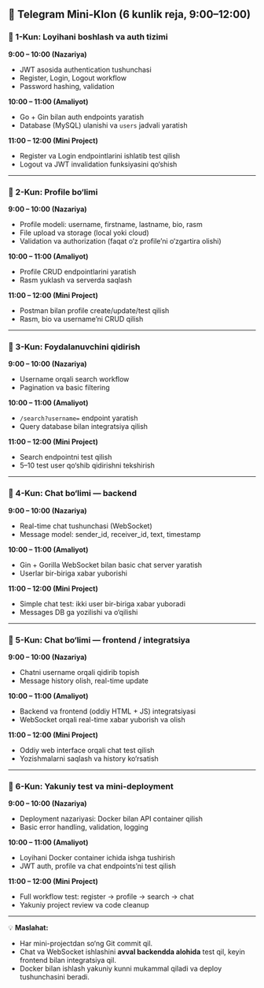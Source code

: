 

## 🔹 Telegram Mini-Klon (6 kunlik reja, 9:00–12:00)

### 🔹 1-Kun: Loyihani boshlash va auth tizimi

**9:00 – 10:00 (Nazariya)**

* JWT asosida authentication tushunchasi
* Register, Login, Logout workflow
* Password hashing, validation

**10:00 – 11:00 (Amaliyot)**

* Go + Gin bilan auth endpoints yaratish
* Database (MySQL) ulanishi va `users` jadvali yaratish

**11:00 – 12:00 (Mini Project)**

* Register va Login endpointlarini ishlatib test qilish
* Logout va JWT invalidation funksiyasini qo‘shish

---

### 🔹 2-Kun: Profile bo‘limi

**9:00 – 10:00 (Nazariya)**

* Profile modeli: username, firstname, lastname, bio, rasm
* File upload va storage (local yoki cloud)
* Validation va authorization (faqat o‘z profile’ni o‘zgartira olishi)

**10:00 – 11:00 (Amaliyot)**

* Profile CRUD endpointlarini yaratish
* Rasm yuklash va serverda saqlash

**11:00 – 12:00 (Mini Project)**

* Postman bilan profile create/update/test qilish
* Rasm, bio va username’ni CRUD qilish

---

### 🔹 3-Kun: Foydalanuvchini qidirish

**9:00 – 10:00 (Nazariya)**

* Username orqali search workflow
* Pagination va basic filtering

**10:00 – 11:00 (Amaliyot)**

* `/search?username=` endpoint yaratish
* Query database bilan integratsiya qilish

**11:00 – 12:00 (Mini Project)**

* Search endpointni test qilish
* 5–10 test user qo‘shib qidirishni tekshirish

---

### 🔹 4-Kun: Chat bo‘limi — backend

**9:00 – 10:00 (Nazariya)**

* Real-time chat tushunchasi (WebSocket)
* Message model: sender\_id, receiver\_id, text, timestamp

**10:00 – 11:00 (Amaliyot)**

* Gin + Gorilla WebSocket bilan basic chat server yaratish
* Userlar bir-biriga xabar yuborishi

**11:00 – 12:00 (Mini Project)**

* Simple chat test: ikki user bir-biriga xabar yuboradi
* Messages DB ga yozilishi va o‘qilishi

---

### 🔹 5-Kun: Chat bo‘limi — frontend / integratsiya

**9:00 – 10:00 (Nazariya)**

* Chatni username orqali qidirib topish
* Message history olish, real-time update

**10:00 – 11:00 (Amaliyot)**

* Backend va frontend (oddiy HTML + JS) integratsiyasi
* WebSocket orqali real-time xabar yuborish va olish

**11:00 – 12:00 (Mini Project)**

* Oddiy web interface orqali chat test qilish
* Yozishmalarni saqlash va history ko‘rsatish

---

### 🔹 6-Kun: Yakuniy test va mini-deployment

**9:00 – 10:00 (Nazariya)**

* Deployment nazariyasi: Docker bilan API container qilish
* Basic error handling, validation, logging

**10:00 – 11:00 (Amaliyot)**

* Loyihani Docker container ichida ishga tushirish
* JWT auth, profile va chat endpoints’ni test qilish

**11:00 – 12:00 (Mini Project)**

* Full workflow test: register → profile → search → chat
* Yakuniy project review va code cleanup

---

💡 **Maslahat:**

* Har mini-projectdan so‘ng Git commit qil.
* Chat va WebSocket ishlashini **avval backendda alohida** test qil, keyin frontend bilan integratsiya qil.
* Docker bilan ishlash yakuniy kunni mukammal qiladi va deploy tushunchasini beradi.

